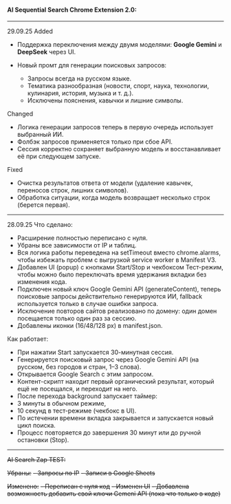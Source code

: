 #### AI Sequential Search Chrome Extension 2.0:
----------------


29.09.25
Added

* Поддержка переключения между двумя моделями: **Google Gemini** и **DeepSeek** через UI.
* Новый промт для генерации поисковых запросов:

  * Запросы всегда на русском языке.
  * Тематика разнообразная (новости, спорт, наука, технологии, кулинария, история, музыка и т. д.).
  * Исключены пояснения, кавычки и лишние символы.

Changed

* Логика генерации запросов теперь в первую очередь использует выбранный ИИ.
* Фолбэк запросов применяется только при сбое API.
* Сессия корректно сохраняет выбранную модель и восстанавливает её при следующем запуске.

Fixed

* Очистка результатов ответа от модели (удаление кавычек, переносов строк, лишних символов).
* Обработка ситуации, когда модель возвращает несколько строк (берется первая).

---


28.09.25
Что сделано:
- Расширение полностью переписано с нуля.
- Убраны все зависимости от IP и таблиц.
- Вся логика работы переведена на setTimeout вместо chrome.alarms, чтобы избежать проблем с выгрузкой service worker в Manifest V3.
- Добавлен UI (popup) с кнопками Start/Stop и чекбоксом Тест-режим, чтобы можно было переключать время удержания вкладки без изменения кода.
- Подключен новый ключ Google Gemini API (generateContent), теперь поисковые запросы действительно генерируются ИИ, fallback используется только в случае ошибки запроса.
- Исключение повторов сайтов реализовано по домену: один домен посещается только один раз за сессию.
- Добавлены иконки (16/48/128 px) в manifest.json.

Как работает:
- При нажатии Start запускается 30-минутная сессия.
- Генерируется поисковый запрос через Google Gemini API (на русском, без городов и стран, 1–3 слова).
- Открывается Google Search с этим запросом.
- Контент-скрипт находит первый органический результат, который ещё не посещался, и переходит на него.
- После перехода background запускает таймер:
- 3 минуты в обычном режиме,
- 10 секунд в тест-режиме (чекбокс в UI).
- По истечении времени вкладка закрывается и запускается новый цикл поиска.
- Процесс повторяется до завершения 30 минут или до ручной остановки (Stop).

---------------------------
~~AI Search Zap TEST:~~

~~Убраны:~~
~~- Запросы по IP~~
~~- Записи в Google Sheets~~

~~Изменено:~~
~~- Переписан с нуля код~~
~~- Изменен UI~~
~~- Добавлена возможность добавить свой ключи Gemeni API (пока что только в коде)~~
